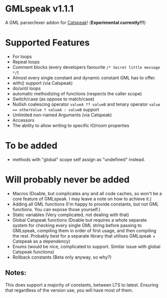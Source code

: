# GMLspeak v1.1.1
 A GML parser/lexer addon for [Catspeak](https://github.com/katsaii/catspeak-lang)! (**Experimental currently!!!**)

# Supported Features
- For loops
- Repeat loops
- Comment blocks (every developers favourite `/* Secret little message */`)
- Almost every single constant and dynamic constant GML has to offer.
- with() support (via Catspeak)
- do/until loops
- automatic methodizing of functions (respects the caller scope)
- Switch/case (as oppose to match/case)
- Nullish coalescing operator `valueA ?? valueB` and tenary operator `value == otherValue ? valueA : valueB` support
- Unlimited non-named Arguments (via Catspeak)
- Accessors
- The ability to allow writing to specific IO/room properties

# To be added
- methods with "global" scope self assign as "undefined" instead.
  
# Will probably never be added
- Macros (Doable, but complicates any and all code caches, so won't be a core feature of GMLspeak. I may leave a note on how to achieve it.)
- Adding all GML functions (I'm happy to provide constants, but not GML functions. You can expose those yourself.)
- Static variables (Very complicated, not dealing with that)
- Global Catspeak functions (Doable but requires a whole separate system for checking every single GML string before passing to GMLspeak, compiling them in order of first usage, and then compiling the rest. Probably best for a separate library that utilises GMLspeak + Catspeak as a dependency)
- Enums (would be nice, complicated to support. Similar issue with global Catspeak functions)
- Rollback constants (Beta only anyway, so why?)

## Notes:
This does support a majority of constants, between LTS to latest. Ensuring that regardless of the version use, you will have most of them.
